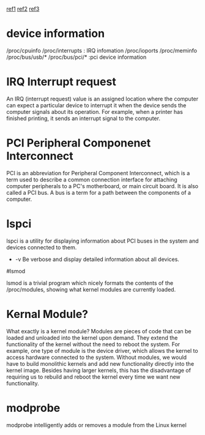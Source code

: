 [ref1](http://whatis.techtarget.com/definition/IRQ-interrupt-request)
[ref2](https://www.lifewire.com/what-is-pci-2640242)
[ref3](https://linux.die.net/lkmpg/x40.html)

# device information

/proc/cpuinfo
/proc/interrupts : IRQ infomation
/proc/ioports
/proc/meminfo
/proc/bus/usb/*
/proc/bus/pci/* :pci device information

# IRQ Interrupt request

An IRQ (interrupt request) value is an assigned location where the computer can expect a particular device to interrupt it when the device sends the computer signals about its operation. For example, when a printer has finished printing, it sends an interrupt signal to the computer. 


# PCI Peripheral Componenet Interconnect

PCI is an abbreviation for Peripheral Component Interconnect, which is a term used to describe a common connection interface for attaching computer peripherals to a PC's motherboard, or main circuit board. It is also called a PCI bus. A bus is a term for a path between the components of a computer.

# lspci

lspci is a utility for displaying information about PCI buses in the system and devices connected to them.

- -v Be verbose and display detailed information about all devices.

#lsmod 

lsmod is a trivial program which nicely formats the contents of the /proc/modules, showing what kernel modules are currently loaded.

# Kernal Module?

What exactly is a kernel module? Modules are pieces of code that can be loaded and unloaded into the kernel upon demand. They extend the functionality of the kernel without the need to reboot the system. For example, one type of module is the device driver, which allows the kernel to access hardware connected to the system. Without modules, we would have to build monolithic kernels and add new functionality directly into the kernel image. Besides having larger kernels, this has the disadvantage of requiring us to rebuild and reboot the kernel every time we want new functionality.

# modprobe

modprobe intelligently adds or removes a module from the Linux kernel